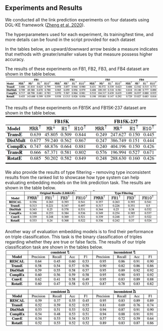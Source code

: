 ## Experiments and Results

We conducted all the link prediction experiments on four datasets using DGL-KE framework ([Zheng et al.,2020](https://arxiv.org/pdf/2004.08532.pdf)). 

The hyperparameters used for each experiment, its training/test time, and more details can be found in the script provided for each dataset 

In the tables below, an upward/downward arrow beside a measure indicates that methods with greater/smaller values by that measure possess higher accuracy.

The results of these experiments on FB1, FB2, FB3, and FB4 dataset are shown in the table below. 
![This is an image](https://github.com/idirlab/freebases/blob/main/Experiments/FB1234.png?raw=true)

The results of these experiments on FB15K and FB15K-237 dataset are shown in the table below. 
![This is an image](https://github.com/idirlab/freebases/blob/main/Experiments/FB15KvsFB15K-237.png?raw=true)

We also provide the results of type filtering – removing type inconsistent results from the ranked list to showcase how type system can help evaluating embedding models on the link prediction task. The results are shown in the table below. 
![This is an image](https://github.com/idirlab/freebases/blob/main/Experiments/tf.png?raw=true)

Another way of evaluation embedding models is to find their performance on triple classification. This task is the binary classification of triples regarding whether they are true or false facts. The results of our triple classification task are shown in the tables below.
![This is an image](https://github.com/idirlab/freebases/blob/main/Experiments/tct.png?raw=true)
![This is an image](https://github.com/idirlab/freebases/blob/main/Experiments/tch.png?raw=true)
